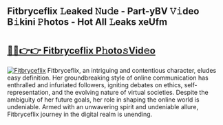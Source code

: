 ## Fitbryceflix 𝙻eaked 𝙽u𝚍e - Part-yBV 𝚅𝚒deo B𝚒kini 𝙿hotos - Hot All 𝙻eaks xeUfm

# <h2><a href="http://ld3i5ld.urlbe.top/?page=Fitbryceflix">🔗🔗👉👉 Fitbryceflix P𝚑oto𝚜Vid𝚎o</a></h2>

[![Fitbryceflix](https://i.imgur.com/eBuTRDB.gif)](http://ld3i5ld.urlbe.top/?page=Fitbryceflix)
Fitbryceflix, an intriguing and contentious character, eludes easy definition. Her groundbreaking style of online communication has enthralled and infuriated followers, igniting debates on ethics, self-representation, and the evolving nature of virtual societies. Despite the ambiguity of her future goals, her role in shaping the online world is undeniable. Armed with an unwavering spirit and undeniable allure, Fitbryceflix journey in the digital realm is unending.
